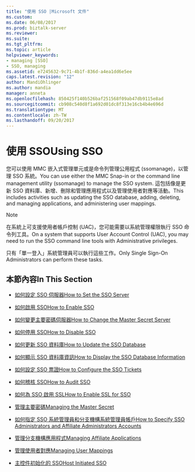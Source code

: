 ```yaml
---
title: "使用 SSO |Microsoft 文件"
ms.custom: 
ms.date: 06/08/2017
ms.prod: biztalk-server
ms.reviewer: 
ms.suite: 
ms.tgt_pltfrm: 
ms.topic: article
helpviewer_keywords:
- managing [SSO]
- SSO, managing
ms.assetid: e7245632-9c71-4b1f-836d-a4ea1dd6e5ee
caps.latest.revision: "12"
author: MandiOhlinger
ms.author: mandia
manager: anneta
ms.openlocfilehash: 850425f140b526baf251568f09ab47db9115e8ad
ms.sourcegitcommit: cb908c540d8f1a692d01dc8f313e16cb4b4e696d
ms.translationtype: MT
ms.contentlocale: zh-TW
ms.lasthandoff: 09/20/2017
---
```

# <a name="using-sso"></a><span data-ttu-id="8b01b-102">使用 SSO</span><span class="sxs-lookup"><span data-stu-id="8b01b-102">Using SSO</span></span>
<span data-ttu-id="8b01b-103">您可以使用 MMC 嵌入式管理單元或是命令列管理公用程式 (ssomanage)，以管理 SSO 系統。</span><span class="sxs-lookup"><span data-stu-id="8b01b-103">You can use either the MMC Snap-in or the command line management utility (ssomanage) to manage the SSO system.</span></span> <span data-ttu-id="8b01b-104">這包括像是更新 SSO 資料庫、新增、刪除和管理應用程式以及管理使用者對應等活動。</span><span class="sxs-lookup"><span data-stu-id="8b01b-104">This includes activities such as updating the SSO database, adding, deleting, and managing applications, and administering user mappings.</span></span>  
  
> [!NOTE]
>  <span data-ttu-id="8b01b-105">在系統上可支援使用者帳戶控制 (UAC)，您可能需要以系統管理權限執行 SSO 命令列工具。</span><span class="sxs-lookup"><span data-stu-id="8b01b-105">On a system that supports User Account Control (UAC), you may need to run the SSO command line tools with Administrative privileges.</span></span>  
  
 <span data-ttu-id="8b01b-106">只有「單一登入」系統管理員可以執行這些工作。</span><span class="sxs-lookup"><span data-stu-id="8b01b-106">Only Single Sign-On Administrators can perform these tasks.</span></span>  
  
## <a name="in-this-section"></a><span data-ttu-id="8b01b-107">本節內容</span><span class="sxs-lookup"><span data-stu-id="8b01b-107">In This Section</span></span>  
  
-   [<span data-ttu-id="8b01b-108">如何設定 SSO 伺服器</span><span class="sxs-lookup"><span data-stu-id="8b01b-108">How to Set the SSO Server</span></span>](../core/how-to-set-the-sso-server.md)  
  
-   [<span data-ttu-id="8b01b-109">如何啟用 SSO</span><span class="sxs-lookup"><span data-stu-id="8b01b-109">How to Enable SSO</span></span>](../core/how-to-enable-sso.md)  
  
-   [<span data-ttu-id="8b01b-110">如何變更主要密碼伺服器</span><span class="sxs-lookup"><span data-stu-id="8b01b-110">How to Change the Master Secret Server</span></span>](../core/how-to-change-the-master-secret-server.md)  
  
-   [<span data-ttu-id="8b01b-111">如何停用 SSO</span><span class="sxs-lookup"><span data-stu-id="8b01b-111">How to Disable SSO</span></span>](../core/how-to-disable-sso.md)  
  
-   [<span data-ttu-id="8b01b-112">如何更新 SSO 資料庫</span><span class="sxs-lookup"><span data-stu-id="8b01b-112">How to Update the SSO Database</span></span>](../core/how-to-update-the-sso-database.md)  
  
-   [<span data-ttu-id="8b01b-113">如何顯示 SSO 資料庫資訊</span><span class="sxs-lookup"><span data-stu-id="8b01b-113">How to Display the SSO Database Information</span></span>](../core/how-to-display-the-sso-database-information.md)  
  
-   [<span data-ttu-id="8b01b-114">如何設定 SSO 票證</span><span class="sxs-lookup"><span data-stu-id="8b01b-114">How to Configure the SSO Tickets</span></span>](../core/how-to-configure-the-sso-tickets.md)  
  
-   [<span data-ttu-id="8b01b-115">如何稽核 SSO</span><span class="sxs-lookup"><span data-stu-id="8b01b-115">How to Audit SSO</span></span>](../core/how-to-audit-sso.md)  
  
-   [<span data-ttu-id="8b01b-116">如何為 SSO 啟用 SSL</span><span class="sxs-lookup"><span data-stu-id="8b01b-116">How to Enable SSL for SSO</span></span>](../core/how-to-enable-ssl-for-sso.md)  
  
-   [<span data-ttu-id="8b01b-117">管理主要密碼</span><span class="sxs-lookup"><span data-stu-id="8b01b-117">Managing the Master Secret</span></span>](../core/managing-the-master-secret.md)  
  
-   [<span data-ttu-id="8b01b-118">如何指定 SSO 系統管理員和分支機構系統管理員帳戶</span><span class="sxs-lookup"><span data-stu-id="8b01b-118">How to Specify SSO Administrators and Affiliate Administrators Accounts</span></span>](../core/how-to-specify-sso-administrators-and-affiliate-administrators-accounts.md)  
  
-   [<span data-ttu-id="8b01b-119">管理分支機構應用程式</span><span class="sxs-lookup"><span data-stu-id="8b01b-119">Managing Affiliate Applications</span></span>](../core/managing-affiliate-applications.md)  
  
-   [<span data-ttu-id="8b01b-120">管理使用者對應</span><span class="sxs-lookup"><span data-stu-id="8b01b-120">Managing User Mappings</span></span>](../core/managing-user-mappings.md)  
  
-   [<span data-ttu-id="8b01b-121">主控件初始化的 SSO</span><span class="sxs-lookup"><span data-stu-id="8b01b-121">Host Initiated SSO</span></span>](../core/host-initiated-sso.md)